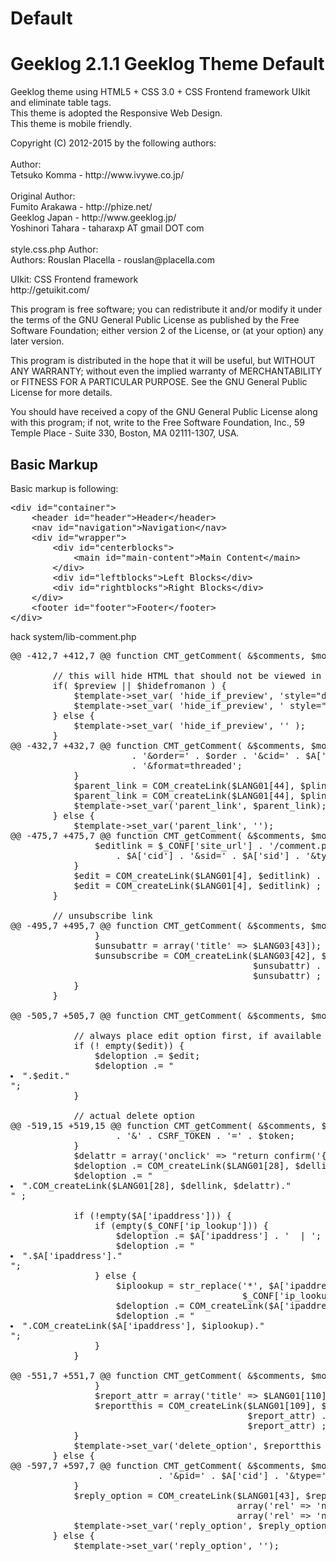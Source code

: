 # Default

<h1>Geeklog 2.1.1 Geeklog Theme Default</h1>

<p>Geeklog theme using HTML5 + CSS 3.0 + CSS Frontend framework UIkit and eliminate table tags.<br>
This theme is adopted the Responsive Web Design.<br>
This theme is mobile friendly.</p>

<p>Copyright (C) 2012-2015 by the following authors:<br>
<br>
Author: <br>
Tetsuko Komma - http://www.ivywe.co.jp/<br>
<br>
Original Author: <br>
Fumito Arakawa   - http://phize.net/ <br>
Geeklog Japan    - http://www.geeklog.jp/ <br>
Yoshinori Tahara - taharaxp AT gmail DOT com<br>
<br>
style.css.php Author: <br>
Authors: Rouslan Placella  - rouslan@placella.com<br>
</p>

<p>UIkit: CSS Frontend framework<br>
http://getuikit.com/</p>


<p>This program is free software; you can redistribute it and/or
modify it under the terms of the GNU General Public License
as published by the Free Software Foundation; either version 2
of the License, or (at your option) any later version.</p>
                                 
<p>This program is distributed in the hope that it will be useful,
but WITHOUT ANY WARRANTY; without even the implied warranty of
MERCHANTABILITY or FITNESS FOR A PARTICULAR PURPOSE.  See the
GNU General Public License for more details.</p>
                                 
<p>You should have received a copy of the GNU General Public License
along with this program; if not, write to the Free Software Foundation,
Inc., 59 Temple Place - Suite 330, Boston, MA  02111-1307, USA.</p>
                                 
<h2>Basic Markup</h2>

<p>Basic markup is following:</p>

<pre>
&#60;div id="container"&#62;
    &#60;header id="header"&#62;Header&#60;/header&#62;
    &#60;nav id="navigation"&#62;Navigation&#60;/nav&#62;
    &#60;div id="wrapper"&#62;
        &#60;div id="centerblocks"&#62;
            &#60;main id="main-content"&#62;Main Content&#60;/main&#62;
        &#60;/div&#62;
        &#60;div id="leftblocks"&#62;Left Blocks&#60;/div&#62;
        &#60;div id="rightblocks"&#62;Right Blocks&#60;/div&#62;
    &#60;/div&#62;
    &#60;footer id="footer"&#62;Footer&#60;/footer&#62;
&#60;/div&#62;
</pre>



<p>hack system/lib-comment.php</p>

<pre>
@@ -412,7 +412,7 @@ function CMT_getComment( &$comments, $mode, $type, $order, $delete_option = fals

        // this will hide HTML that should not be viewed in preview mode
        if( $preview || $hidefromanon ) {
            $template->set_var( 'hide_if_preview', 'style="display:none"' );
            $template->set_var( 'hide_if_preview', ' style="display:none"' );
        } else {
            $template->set_var( 'hide_if_preview', '' );
        }
@@ -432,7 +432,7 @@ function CMT_getComment( &$comments, $mode, $type, $order, $delete_option = fals
                       . '&amp;order=' . $order . '&amp;cid=' . $A['pid']
                       . '&amp;format=threaded';
            }
            $parent_link = COM_createLink($LANG01[44], $plink) . ' | ';
            $parent_link = COM_createLink($LANG01[44], $plink) ;
            $template->set_var('parent_link', $parent_link);
        } else {
            $template->set_var('parent_link', '');
@@ -475,7 +475,7 @@ function CMT_getComment( &$comments, $mode, $type, $order, $delete_option = fals
                $editlink = $_CONF['site_url'] . '/comment.php?mode=edit&amp;cid='
                    . $A['cid'] . '&amp;sid=' . $A['sid'] . '&amp;type=' . $type;
            }
            $edit = COM_createLink($LANG01[4], $editlink) . ' | ';
            $edit = COM_createLink($LANG01[4], $editlink) ;
        }

        // unsubscribe link
@@ -495,7 +495,7 @@ function CMT_getComment( &$comments, $mode, $type, $order, $delete_option = fals
                }
                $unsubattr = array('title' => $LANG03[43]);
                $unsubscribe = COM_createLink($LANG03[42], $unsublink,
                                              $unsubattr) . ' | ';
                                              $unsubattr) ;
            }
        }

@@ -505,7 +505,7 @@ function CMT_getComment( &$comments, $mode, $type, $order, $delete_option = fals

            // always place edit option first, if available
            if (! empty($edit)) {
                $deloption .= $edit;
                $deloption .= "<li>".$edit."</li>";
            }

            // actual delete option
@@ -519,15 +519,15 @@ function CMT_getComment( &$comments, $mode, $type, $order, $delete_option = fals
                    . '&amp;' . CSRF_TOKEN . '=' . $token;
            }
            $delattr = array('onclick' => "return confirm('{$MESSAGE[76]}');");
            $deloption .= COM_createLink($LANG01[28], $dellink, $delattr) . ' | ';
            $deloption .= "<li>".COM_createLink($LANG01[28], $dellink, $delattr)."</li>" ;

            if (!empty($A['ipaddress'])) {
                if (empty($_CONF['ip_lookup'])) {
                    $deloption .= $A['ipaddress'] . '  | ';
                    $deloption .= "<li>".$A['ipaddress']."</li>";
                } else {
                    $iplookup = str_replace('*', $A['ipaddress'],
                                            $_CONF['ip_lookup']);
                    $deloption .= COM_createLink($A['ipaddress'], $iplookup) . ' | ';
                    $deloption .= "<li>".COM_createLink($A['ipaddress'], $iplookup)."</li>";
                }
            }

@@ -551,7 +551,7 @@ function CMT_getComment( &$comments, $mode, $type, $order, $delete_option = fals
                }
                $report_attr = array('title' => $LANG01[110]);
                $reportthis = COM_createLink($LANG01[109], $reportthis_link,
                                             $report_attr) . ' | ';
                                             $report_attr) ;
            }
            $template->set_var('delete_option', $reportthis . $unsubscribe);
        } else {
@@ -597,7 +597,7 @@ function CMT_getComment( &$comments, $mode, $type, $order, $delete_option = fals
                            . '&amp;pid=' . $A['cid'] . '&amp;type=' . $A['type'];
            }
            $reply_option = COM_createLink($LANG01[43], $reply_link,
                                           array('rel' => 'nofollow')) . ' | ';
                                           array('rel' => 'nofollow'));
            $template->set_var('reply_option', $reply_option);
        } else {
            $template->set_var('reply_option', '');

</pre>
